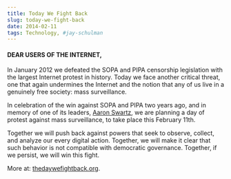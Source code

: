 ```yaml
---
title: Today We Fight Back
slug: today-we-fight-back
date: 2014-02-11
tags: Technology, #jay-schulman
---
```


#### DEAR USERS OF THE INTERNET,

In January 2012 we defeated the SOPA and PIPA censorship legislation with the largest Internet protest in history. Today we face another critical threat, one that again undermines the Internet and the notion that any of us live in a genuinely free society: mass surveillance.

In celebration of the win against SOPA and PIPA two years ago, and in memory of one of its leaders, [Aaron Swartz](https://www.jayschulman.com/wp-content/uploads/2014/02/aaron-swartz-heroism-suicide1), we are planning a day of protest against mass surveillance, to take place this February 11th.

Together we will push back against powers that seek to observe, collect, and analyze our every digital action. Together, we will make it clear that such behavior is not compatible with democratic governance. Together, if we persist, we will win this fight.

More at: [thedaywefightback.org](https://www.jayschulman.com/wp-content/uploads/2014/02/thedaywefightback.org).
